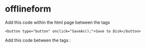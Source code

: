 # offlineform
Add this code within the html page between the <body> tags
<!-- start SaveOfflineForm code -->
    <button type="button" onclick="SaveAs();">Save to Disk</button>
<!-- end SaveOfflineForm code -->



Add this code between the <head> tags :

<!-- start SaveOfflineForm code -->
<script>
            -1!=navigator.appVersion.indexOf("MSIE")&&alert("If you use the Explorer browser will not be able to save the data. Use Chrome or Firefox!");var DownloadFile=function(e,t){var a=document.createElement("a"),n=document.createEvent("MouseEvents");n.initMouseEvent("click",!0,!1,self,0,0,0,0,0,!1,!1,!1,!1,0,null),a.setAttribute("href","data:application/octet-stream;base64,"+btoa(unescape(encodeURIComponent(e)))),a.setAttribute("download",t||self.location.pathname.slice(self.location.pathname.lastIndexOf("/")+1)),a.dispatchEvent(n)},SaveAs=function(){var e=document.getElementsByTagName("input");for(var t in e)try{e[t].setAttribute("value",e[t].value),e[t].checked?e[t].setAttribute("checked","checked"):e[t].removeAttribute("checked")}catch(e){}for(var t in e=document.getElementsByTagName("textarea"))try{e[t].innerHTML=e[t].value}catch(e){}for(var t in e=document.getElementsByTagName("select"))if(e[t].options){var a=e[t].selectedIndex;for(var n in e[t].options)try{e[t].options[n].removeAttribute("selected")}catch(e){}e[t].options[a].setAttribute("selected","selected")}var o=document.getElementsByTagName("title")[0].innerHTML.replace(/ /g,"_")+"_"+(new Date).toISOString().slice(0,19).replace("T","_").substr(0,10)+".html";DownloadFile("<!DOCTYPE html>\n<html>\n"+document.getElementsByTagName("html")[0].innerHTML+"\n</html>",o)};
</script>
<!-- end SaveOfflineForm code -->

